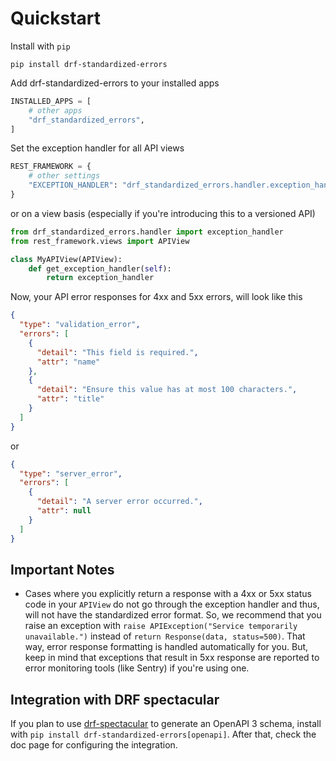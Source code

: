 # Quickstart

Install with `pip`
```shell
pip install drf-standardized-errors
```

Add drf-standardized-errors to your installed apps
```python
INSTALLED_APPS = [
    # other apps
    "drf_standardized_errors",
]
```

Set the exception handler for all API views
```python
REST_FRAMEWORK = {
    # other settings
    "EXCEPTION_HANDLER": "drf_standardized_errors.handler.exception_handler"
}
```

or on a view basis (especially if you're introducing this to a versioned API)
```python
from drf_standardized_errors.handler import exception_handler
from rest_framework.views import APIView

class MyAPIView(APIView):
    def get_exception_handler(self):
        return exception_handler
```

Now, your API error responses for 4xx and 5xx errors, will look like this
```json
{
  "type": "validation_error",
  "errors": [
    {
      "detail": "This field is required.",
      "attr": "name"
    },
    {
      "detail": "Ensure this value has at most 100 characters.",
      "attr": "title"
    }
  ]
}
```
or 
```json
{
  "type": "server_error",
  "errors": [
    {
      "detail": "A server error occurred.",
      "attr": null
    }
  ]
}
```

## Important Notes

- Cases where you explicitly return a response with a 4xx or 5xx status code in your `APIView` do not go through
the exception handler and thus, will not have the standardized error format. So, we recommend that you raise an
exception with
`raise APIException("Service temporarily unavailable.")`
instead of `return Response(data, status=500)`. That way, error response formatting is handled automatically for you.
But, keep in mind that exceptions that result in 5xx response are reported to error monitoring tools (like Sentry)
if you're using one.

## Integration with DRF spectacular
If you plan to use [drf-spectacular](https://github.com/tfranzel/drf-spectacular) to generate an OpenAPI 3 schema,
install with `pip install drf-standardized-errors[openapi]`. After that, check the doc page for configuring the
integration.
